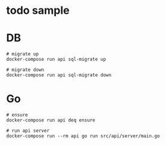 # todo sample

# DB

```
# migrate up
docker-compose run api sql-migrate up

# migrate down
docker-compose run api sql-migrate down
```

# Go

```
# ensure
docker-compose run api deq ensure

# run api server
docker-compose run --rm api go run src/api/server/main.go
```
